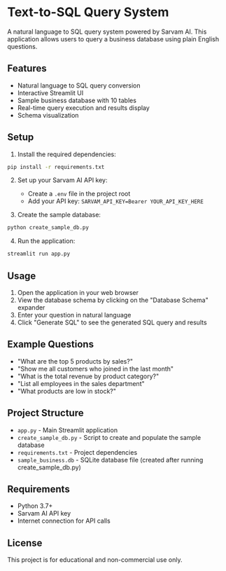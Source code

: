 # Text-to-SQL Query System

A natural language to SQL query system powered by Sarvam AI. This application allows users to query a business database using plain English questions.

## Features

- Natural language to SQL query conversion
- Interactive Streamlit UI
- Sample business database with 10 tables
- Real-time query execution and results display
- Schema visualization

## Setup

1. Install the required dependencies:
```bash
pip install -r requirements.txt
```

2. Set up your Sarvam AI API key:
   - Create a `.env` file in the project root
   - Add your API key: `SARVAM_API_KEY=Bearer YOUR_API_KEY_HERE`

3. Create the sample database:
```bash
python create_sample_db.py
```

4. Run the application:
```bash
streamlit run app.py
```

## Usage

1. Open the application in your web browser
2. View the database schema by clicking on the "Database Schema" expander
3. Enter your question in natural language
4. Click "Generate SQL" to see the generated SQL query and results

## Example Questions

- "What are the top 5 products by sales?"
- "Show me all customers who joined in the last month"
- "What is the total revenue by product category?"
- "List all employees in the sales department"
- "What products are low in stock?"

## Project Structure

- `app.py` - Main Streamlit application
- `create_sample_db.py` - Script to create and populate the sample database
- `requirements.txt` - Project dependencies
- `sample_business.db` - SQLite database file (created after running create_sample_db.py)

## Requirements

- Python 3.7+
- Sarvam AI API key
- Internet connection for API calls

## License

This project is for educational and non-commercial use only. 